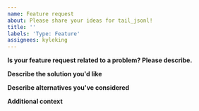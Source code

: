 ```yaml
---
name: Feature request
about: Please share your ideas for tail_jsonl!
title: ''
labels: 'Type: Feature'
assignees: kyleking
---
```


**Is your feature request related to a problem? Please describe.**
<!-- A description of what the problem is. Ex. I'm always frustrated when [...] -->

**Describe the solution you'd like**
<!-- A description of what you want to happen -->

**Describe alternatives you've considered**
<!-- A description of any alternative solutions or features you've considered -->

**Additional context**
<!-- Add any other context or screenshots about the feature request here -->
